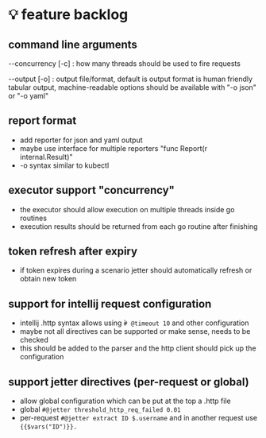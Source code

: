 #  :bulb: feature backlog

## command line arguments

--concurrency [-c]  : how many threads should be used to fire requests

--output [-o]       : output file/format, default is output format is human friendly tabular output, machine-readable options should be available with  "-o json" or "-o yaml"

## report format

- add reporter for json and yaml output
- maybe use interface for multiple reporters "func Report(r internal.Result)"
- -o syntax similar to kubectl

## executor support "concurrency"

- the executor should allow execution on multiple threads inside go routines
- execution results should be returned from each go routine after finishing

## token refresh after expiry
- if token expires during a scenario jetter should automatically refresh or obtain new token

## support for intellij request configuration

- intellij .http syntax allows using ͘``# @timeout 10`` and other configuration
- maybe not all directives can be supported or make sense, needs to be checked
- this should be added to the parser and the http client should pick up the configuration

## support jetter directives (per-request or global)

- allow global configuration which can be put at the top a .http file
- global ``#@jetter threshold_http_req_failed 0.01``
- per-request ``#@jetter extract ID $.username`` and in another request use ``{{$vars("ID")}}.``